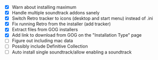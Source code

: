 - [X] Warn about installing maximum
- [X] Handle multiple soundtrack addons sanely
- [X] Switch Retro tracker to icons (desktop and start menu) instead of .ini
- [X] Fix running Retro from the installer (add tracker)
- [X] Extract files from GOG installers
- [X] Add link to download from GOG on the "Installation Type" page
- [ ] Figure out including mac data
- [ ] Possibly include Definitive Collection
- [ ] Auto install single soundtrack/allow enabling a soundtrack
